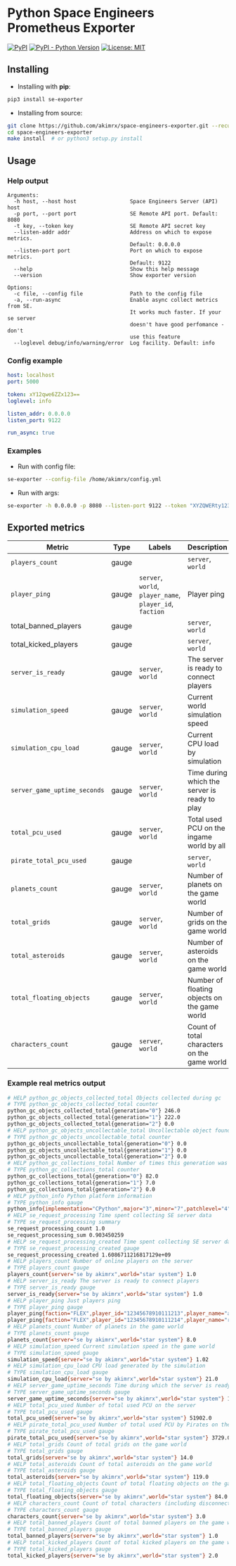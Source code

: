 # Python Space Engineers Prometheus Exporter

[![PyPI](https://img.shields.io/pypi/v/se-exporter.svg)](https://pypi.org/project/se-exporter/)
[![PyPI - Python Version](https://img.shields.io/pypi/pyversions/se-exporter.svg)](https://pypi.org/project/space-engineers-exporter)
[![License: MIT](https://img.shields.io/badge/license-MIT-%23373737.svg)](htts://github.com/akimrx/space-engineers-exporters/LICENSE)

## Installing

* Installing with **pip**:
```bash
pip3 install se-exporter
```

* Installing from source:
```bash
git clone https://github.com/akimrx/space-engineers-exporter.git --recursive
cd space-engineers-exporter
make install  # or python3 setup.py install
```

## Usage

### Help output
```
Arguments:
  -h host, --host host                 Space Engineers Server (API) host
  -p port, --port port                 SE Remote API port. Default: 8080
  -t key, --token key                  SE Remote API secret key
  --listen-addr addr                   Address on which to expose metrics.
                                       Default: 0.0.0.0
  --listen-port port                   Port on which to expose metrics.
                                       Default: 9122
  --help                               Show this help message
  --version                            Show exporter version

Options:
  -c file, --config file               Path to the config file
  -a, --run-async                      Enable async collect metrics from SE.
                                       It works much faster. If your se server
                                       doesn't have good perfomance - don't
                                       use this feature
  --loglevel debug/info/warning/error  Log facility. Default: info
```

### Config example
```yaml
host: localhost
port: 5000

token: xY12qwe6ZZx123==
loglevel: info

listen_addr: 0.0.0.0
listen_port: 9122

run_async: true
```

### Examples

* Run with config file:
```bash
se-exporter --config-file /home/akimrx/config.yml
```

* Run with args:
```bash
se-exporter -h 0.0.0.0 -p 8080 --listen-port 9122 --token "XYZQWERty123-==" --run-async
```


## Exported metrics

Metric | Type | Labels | Description
-------|------|--------|------------
`players_count` | gauge | | `server`, `world` | Total online players on the server
`player_ping` | gauge | `server`, `world`, `player_name`, `player_id`, `faction` | Player ping
total_banned_players | gauge | | `server`, `world` | Total banned players on the server
total_kicked_players | gauge | | `server`, `world` | Total kicked players on the server
`server_is_ready` | gauge | `server`, `world` | The server is ready to connect players
`simulation_speed` | gauge | `server`, `world` | Current world simulation speed
`simulation_cpu_load` | gauge | `server`, `world` | Current CPU load by simulation
`server_game_uptime_seconds` | gauge | `server`, `world` | Time during which the server is ready to play
`total_pcu_used` | gauge | `server`, `world` | Total used PCU on the ingame world by all
`pirate_total_pcu_used` | gauge | | `server`, `world` | Total used PCU on the ingame world by pirates
`planets_count` | gauge | `server`, `world` | Number of planets on the game world
`total_grids` | gauge | `server`, `world` | Number of grids on the game world
`total_asteroids` | gauge | `server`, `world` | Number of asteroids on the game world
`total_floating_objects` | gauge | `server`, `world` | Number of floating objects on the game world
`characters_count` | gauge | `server`, `world` | Count of total characters on the game world

### Example real metrics output
```bash
# HELP python_gc_objects_collected_total Objects collected during gc
# TYPE python_gc_objects_collected_total counter
python_gc_objects_collected_total{generation="0"} 246.0
python_gc_objects_collected_total{generation="1"} 222.0
python_gc_objects_collected_total{generation="2"} 0.0
# HELP python_gc_objects_uncollectable_total Uncollectable object found during GC
# TYPE python_gc_objects_uncollectable_total counter
python_gc_objects_uncollectable_total{generation="0"} 0.0
python_gc_objects_uncollectable_total{generation="1"} 0.0
python_gc_objects_uncollectable_total{generation="2"} 0.0
# HELP python_gc_collections_total Number of times this generation was collected
# TYPE python_gc_collections_total counter
python_gc_collections_total{generation="0"} 82.0
python_gc_collections_total{generation="1"} 7.0
python_gc_collections_total{generation="2"} 0.0
# HELP python_info Python platform information
# TYPE python_info gauge
python_info{implementation="CPython",major="3",minor="7",patchlevel="4",version="3.7.4"} 1.0
# HELP se_request_processing Time spent collecting SE server data
# TYPE se_request_processing summary
se_request_processing_count 1.0
se_request_processing_sum 0.903450259
# HELP se_request_processing_created Time spent collecting SE server data
# TYPE se_request_processing_created gauge
se_request_processing_created 1.6086711216817129e+09
# HELP players_count Number of online players on the server
# TYPE players_count gauge
players_count{server="se by akimrx",world="star system"} 1.0
# HELP server_is_ready The server is ready to connect players
# TYPE server_is_ready gauge
server_is_ready{server="se by akimrx",world="star system"} 1.0
# HELP player_ping Just players ping
# TYPE player_ping gauge
player_ping{faction="FLEX",player_id="12345678910111213",player_name="akimrx",server="se by akimrx",world="star system"} 13.0
player_ping{faction="FLEX",player_id="12345678910111214",player_name="rust",server="se by akimrx",world="star system"} 26.0
# HELP planets_count Number of planets in the game world
# TYPE planets_count gauge
planets_count{server="se by akimrx",world="star system"} 8.0
# HELP simulation_speed Current simulation speed in the game world
# TYPE simulation_speed gauge
simulation_speed{server="se by akimrx",world="star system"} 1.02
# HELP simulation_cpu_load CPU load generated by the simulation
# TYPE simulation_cpu_load gauge
simulation_cpu_load{server="se by akimrx",world="star system"} 21.0
# HELP server_game_uptime_seconds Time during which the server is ready to play
# TYPE server_game_uptime_seconds gauge
server_game_uptime_seconds{server="se by akimrx",world="star system"} 16529.0
# HELP total_pcu_used Number of total used PCU on the server
# TYPE total_pcu_used gauge
total_pcu_used{server="se by akimrx",world="star system"} 51902.0
# HELP pirate_total_pcu_used Number of total used PCU by Pirates on the server
# TYPE pirate_total_pcu_used gauge
pirate_total_pcu_used{server="se by akimrx",world="star system"} 3729.0
# HELP total_grids Count of total grids on the game world
# TYPE total_grids gauge
total_grids{server="se by akimrx",world="star system"} 14.0
# HELP total_asteroids Count of total asteroids on the game world
# TYPE total_asteroids gauge
total_asteroids{server="se by akimrx",world="star system"} 119.0
# HELP total_floating_objects Count of total floating objects on the game world
# TYPE total_floating_objects gauge
total_floating_objects{server="se by akimrx",world="star system"} 84.0
# HELP characters_count Count of total characters (including disconnected, but are on the server) on the game world
# TYPE characters_count gauge
characters_count{server="se by akimrx",world="star system"} 3.0
# HELP total_banned_players Count of total banned players on the game world
# TYPE total_banned_players gauge
total_banned_players{server="se by akimrx",world="star system"} 1.0
# HELP total_kicked_players Count of total kicked players on the game world
# TYPE total_kicked_players gauge
total_kicked_players{server="se by akimrx",world="star system"} 2.0
```